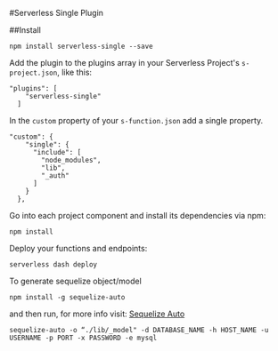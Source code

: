 #Serverless Single Plugin


##Install

```
npm install serverless-single --save
```

Add the plugin to the plugins array in your Serverless Project's `s-project.json`, like this:

```
"plugins": [
    "serverless-single"
  ]
```

In the `custom` property of your `s-function.json` add a single property.
```
"custom": {
    "single": {
      "include": [
        "node_modules",
        "lib",
        "_auth"
      ]
    }
  },
```
 

Go into each project component and install its dependencies via npm:
```
npm install
```

Deploy your functions and endpoints:
```
serverless dash deploy
```


To generate sequelize object/model 
```
npm install -g sequelize-auto
```
and then run, for more info visit: [Sequelize Auto](https://github.com/sequelize/sequelize-auto)
```
sequelize-auto -o “./lib/_model" -d DATABASE_NAME -h HOST_NAME -u USERNAME -p PORT -x PASSWORD -e mysql
```

